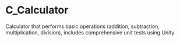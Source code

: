 # C_Calculator
Calculator that performs basic operations (addition, subtraction, multiplication, division), includes comprehensive unit tests using Unity
